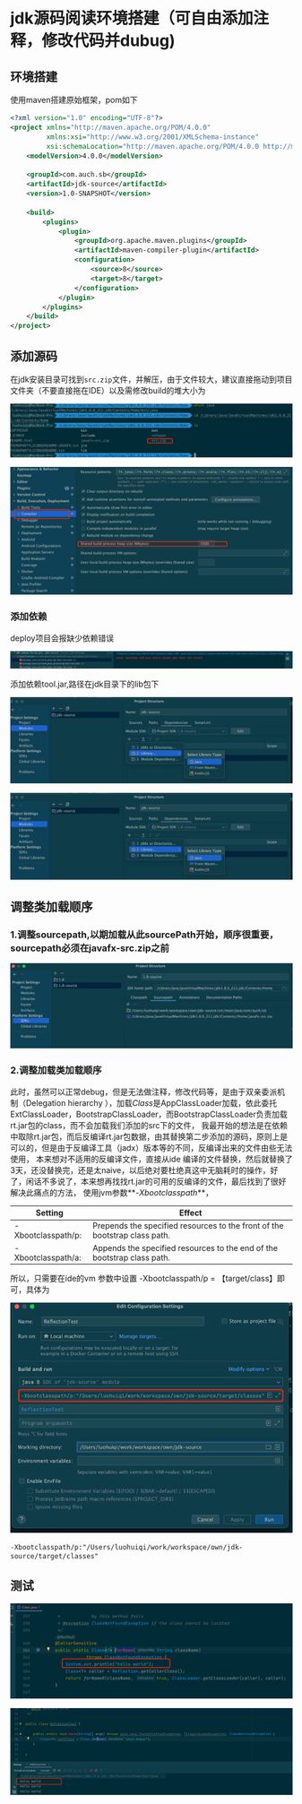 # jdk源码阅读环境搭建（可自由添加注释，修改代码并dubug)

## 环境搭建

使用maven搭建原始框架，pom如下

```xml
<?xml version="1.0" encoding="UTF-8"?>
<project xmlns="http://maven.apache.org/POM/4.0.0"
         xmlns:xsi="http://www.w3.org/2001/XMLSchema-instance"
         xsi:schemaLocation="http://maven.apache.org/POM/4.0.0 http://maven.apache.org/xsd/maven-4.0.0.xsd">
    <modelVersion>4.0.0</modelVersion>

    <groupId>com.auch.sb</groupId>
    <artifactId>jdk-source</artifactId>
    <version>1.0-SNAPSHOT</version>

    <build>
        <plugins>
            <plugin>
                <groupId>org.apache.maven.plugins</groupId>
                <artifactId>maven-compiler-plugin</artifactId>
                <configuration>
                    <source>8</source>
                    <target>8</target>
                </configuration>
            </plugin>
        </plugins>
    </build>
</project>
```


## 添加源码
在jdk安装目录可找到`src.zip`文件，并解压，由于文件较大，建议直接拖动到项目文件夹（不要直接拖在IDE）以及需修改build的堆大小为

![img.png](images/img.png)

![img_10.png](images/img_10.png)

### 添加依赖

deploy项目会报缺少依赖错误

![img_1.png](images/img_1.png)

添加依赖tool.jar,路径在jdk目录下的lib包下

![img_2.png](images/img_2.png)

![img_3.png](images/img_3.png)

## 调整类加载顺序

### 1.调整sourcepath,以期加载从此sourcePath开始，顺序很重要，sourcepath必须在javafx-src.zip之前

![img_4.png](images/img_4.png)

### 2.调整加载类加载顺序
此时，虽然可以正常debug，但是无法做注释，修改代码等，是由于双亲委派机制（Delegation hierarchy
），加载*Class*是AppClassLoader加载，依此委托ExtClassLoader，BootstrapClassLoader，而BootstrapClassLoader负责加载rt.jar包的class，而不会加载我们添加的src下的文件，
我最开始的想法是在依赖中取除rt.jar包，而后反编译rt.jar包数据，由其替换第二步添加的源码，原则上是可以的，但是由于反编译工具（jadx）版本等的不同，反编译出来的文件由些无法使用，
本来想对不适用的反编译文件，直接从ide 编译的文件替换，然后就替换了3天，还没替换完，还是太naive，以后绝对要杜绝真这中无脑耗时的操作，好了，闲话不多说了，本来想再找找rt.jar的可用的反编译的文件，最后找到了很好解决此痛点的方法，
使用jvm参数**_-Xbootclasspath_**，

|Setting   |  Effect |
|---|---|
| -Xbootclasspath/p:<path>  |  Prepends the specified resources to the front of the bootstrap class path. |
| -Xbootclasspath/a:<path>  | Appends the specified resources to the end of the bootstrap class path.  |

所以，只需要在ide的vm 参数中设置 -Xbootclasspath/p = 【target/class】即可，具体为

![img_6.png](images/img_6.png)
```vm
-Xbootclasspath/p:"/Users/luohuiqi/work/workspace/own/jdk-source/target/classes"
```
## 测试

![img_8.png](images/img_8.png)

![img_9.png](images/img_9.png)

